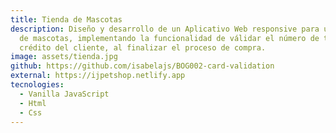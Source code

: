 ```yaml
---
title: Tienda de Mascotas
description: Diseño y desarrollo de un Aplicativo Web responsive para una tienda
  de mascotas, implementando la funcionalidad de válidar el número de tarjeta de
  crédito del cliente, al finalizar el proceso de compra.
image: assets/tienda.jpg
github: https://github.com/isabelajs/BOG002-card-validation
external: https://ijpetshop.netlify.app
tecnologies:
  - Vanilla JavaScript
  - Html
  - Css
---
```

